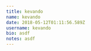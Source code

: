 ```yaml
---
title: kevando
name: kevando
date: 2018-05-12T01:11:56.589Z
username: kevando
bio: asdf
notes: asdf
---
```

